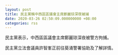 ```yaml
---
layout: post
title: 民主黨稱中西區區議會主席鄭麗琼深夜被捕
date: 2020-03-26 02:50:09.000000000 +08:00
categories: rss
---
```


民主黨表示，中西區區議會主席鄭麗琼深夜被警方拘捕。

民主黨立法會議員許智峯正前往葵涌警署協助及了解詳情。
